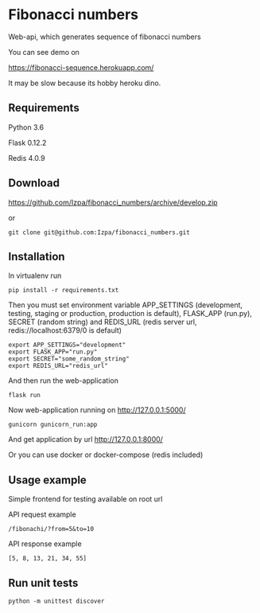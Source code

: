 # Fibonacci numbers

Web-api, which generates sequence of fibonacci numbers

You can see demo on

https://fibonacci-sequence.herokuapp.com/

It may be slow because its hobby heroku dino.

## Requirements
Python 3.6

Flask 0.12.2

Redis 4.0.9

## Download
https://github.com/Izpa/fibonacci_numbers/archive/develop.zip

or

```
git clone git@github.com:Izpa/fibonacci_numbers.git
```

## Installation
In virtualenv run

```
pip install -r requirements.txt
```

Then you must set environment variable
APP_SETTINGS
(development, testing, staging or production, production is default),
FLASK_APP (run.py), SECRET (random string)
and REDIS_URL (redis server url, redis://localhost:6379/0 is default)

```
export APP_SETTINGS="development"
export FLASK_APP="run.py"
export SECRET="some_random_string"
export REDIS_URL="redis_url"
```

And then run the web-application

```
flask run
```

Now web-application running on http://127.0.0.1:5000/


```
gunicorn gunicorn_run:app
```

And get application by url http://127.0.0.1:8000/

Or you can use docker or docker-compose (redis included)

## Usage example

Simple frontend for testing available on root url

API request example

```
/fibonachi/?from=5&to=10
```

API response example

```
[5, 8, 13, 21, 34, 55]
```

## Run unit tests

```
python -m unittest discover
```